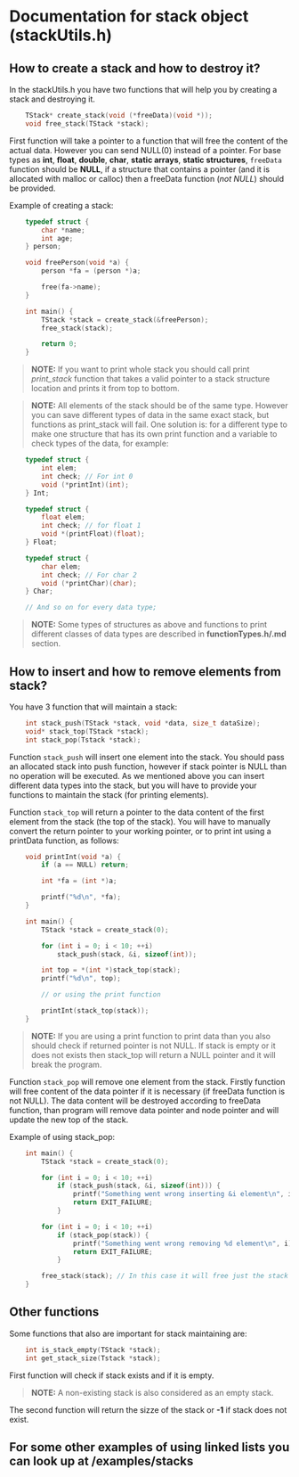 # Documentation for stack object (stackUtils.h)

## How to create a stack and how to destroy it?

In the stackUtils.h you have two functions that will help you by creating a stack and destroying it.

```C
    TStack* create_stack(void (*freeData)(void *));
    void free_stack(TStack *stack);
```

First function will take a pointer to a function that will free the content of the actual data. However you can send NULL(0) instead of a pointer. For base types as **int**, **float**, **double**, **char**, **static arrays**, **static structures**, `freeData` function should be **NULL**, if a structure that contains a pointer (and it is allocated with malloc or calloc) then a freeData function (*not NULL*) should be provided.

Example of creating a stack:

```C
    typedef struct {
        char *name;
        int age;
    } person;

    void freePerson(void *a) {
        person *fa = (person *)a;

        free(fa->name);
    }

    int main() {
        TStack *stack = create_stack(&freePerson);
        free_stack(stack);

        return 0;
    }
```

>**NOTE:** If you want to print whole stack you should call print *print_stack* function that takes a valid pointer to a stack structure location and prints it from top to bottom.

>**NOTE:** All elements of the stack should be of the same type. However you can save different types of data in the same exact stack, but functions as print_stack will fail. One solution is: for a different type to make one structure that has its own print function and a variable to check types of the data, for example:

```C
    typedef struct {
        int elem;
        int check; // For int 0
        void (*printInt)(int);
    } Int;

    typedef struct {
        float elem;
        int check; // for float 1
        void *(printFloat)(float);
    } Float;

    typedef struct {
        char elem;
        int check; // For char 2
        void (*printChar)(char);
    } Char;

    // And so on for every data type;
```

>**NOTE:** Some types of structures as above and functions to print different classes of data types are described in **functionTypes.h/.md** section.

## How to insert and how to remove elements from stack?

You have 3 function that will maintain a stack:

```C
    int stack_push(TStack *stack, void *data, size_t dataSize);
    void* stack_top(TStack *stack);
    int stack_pop(Tstack *stack);
```

Function `stack_push` will insert one element into the stack. You should pass an allocated stack into push function, however if stack pointer is NULL than no operation will be executed. As we mentioned above you can insert different data types into the stack, but you will have to provide your functions to maintain the stack (for printing elements).

Function `stack_top` will return a pointer to the data content of the first element from the stack (the top of the stack). You will have to manually convert the return pointer to your working pointer, or to print int using a printData function, as follows:

```C
    void printInt(void *a) {
        if (a == NULL) return;

        int *fa = (int *)a;

        printf("%d\n", *fa);
    }

    int main() {
        TStack *stack = create_stack(0);

        for (int i = 0; i < 10; ++i)
            stack_push(stack, &i, sizeof(int));

        int top = *(int *)stack_top(stack);
        printf("%d\n", top);

        // or using the print function

        printInt(stack_top(stack));
    }
```

>**NOTE:** If you are using a print function to print data than you also should check if returned pointer is not NULL. If stack is empty or it does not exists then stack_top will return a NULL pointer and it will break the program.

Function `stack_pop` will remove one element from the stack. Firstly function will free content of the data pointer if it is necessary (if freeData function is not NULL). The data content will be destroyed according to freeData function, than program will remove data pointer and node pointer and will update the new top of the stack.

Example of using stack_pop:

```C
    int main() {
        TStack *stack = create_stack(0);

        for (int i = 0; i < 10; ++i)
            if (stack_push(stack, &i, sizeof(int))) {
                printf("Something went wrong inserting &i element\n", i);
                return EXIT_FAILURE;
            }

        for (int i = 0; i < 10; ++i)
            if (stack_pop(stack)) {
                printf("Something went wrong removing %d element\n", i);
                return EXIT_FAILURE;
            }

        free_stack(stack); // In this case it will free just the stack structure
    }
```

## Other functions 

Some functions that also are important for stack maintaining are:
```C
    int is_stack_empty(TStack *stack);
    int get_stack_size(Tstack *stack);
```

First function will check if stack exists and if it is empty.

>**NOTE:** A non-existing stack is also considered as an empty stack.

The second function will return the sizze of the stack or **-1** if stack does not exist.

## For some other examples of using linked lists you can look up at /examples/stacks
